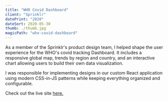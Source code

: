 ```yaml
---
title: "WHO Covid Dashboard"
client: "Sprinklr"
datePrint: "2020"
dateSort: 2020-05-30
thumb: ./thumb.jpg
magicPath: "who-covid-dashboard"
---
```


As a member of the Sprinklr's product design team, I helped shape the user experience for the WHO's covid tracking Dashboard. It includes a responsive global map, trends by region and country, and an interactive chart allowing users to build their own data visualization.

I was responsible for implementing designs in our custom React application using modern CSS-in-JS patterns while keeping everything organized and configurable.

Check out the live site [here.](https://covid19.who.int/)

